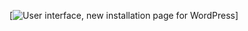 [![User interface, new installation page for WordPress](https://cdn.imgurl.ir/uploads/v025112_wordpress_new_ui_poster.jpg)]

